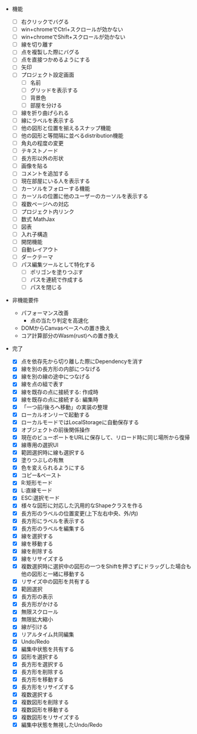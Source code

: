 - 機能
    - [ ] 右クリックでバグる
    - [ ] win+chromeでCtrl+スクロールが効かない
    - [ ] win+chromeでShift+スクロールが効かない
    - [ ] 線を切り離す
    - [ ] 点を複製した際にバグる
    - [ ] 点を直接つかめるようにする
    - [ ] 矢印
    - [ ] プロジェクト設定画面
        - [ ] 名前
        - [ ] グリッドを表示する
        - [ ] 背景色
        - [ ] 部屋を分ける
    - [ ] 線を折り曲げられる
    - [ ] 線にラベルを表示する
    - [ ] 他の図形と位置を揃えるスナップ機能
    - [ ] 他の図形と等間隔に並べるdistribution機能
    - [ ] 角丸の程度の変更
    - [ ] テキストノード
    - [ ] 長方形以外の形状
    - [ ] 画像を貼る
    - [ ] コメントを追加する
    - [ ] 現在部屋にいる人を表示する
    - [ ] カーソルをフォローする機能
    - [ ] カーソルの位置に他のユーザーのカーソルを表示する
    - [ ] 複数ページへの対応
    - [ ] プロジェクト内リンク
    - [ ] 数式 MathJax
    - [ ] 図表
    - [ ] 入れ子構造
    - [ ] 開閉機能
    - [ ] 自動レイアウト
    - [ ] ダークテーマ
    - [ ] パス編集ツールとして特化する
        - [ ] ポリゴンを塗りつぶす
        - [ ] パスを連続で作成する
        - [ ] パスを閉じる

- 非機能要件
    - パフォーマンス改善
        - 点の当たり判定を高速化
    - DOMからCanvasベースへの置き換え
    - コア計算部分のWasm(rust)への置き換え

- 完了
    - [x] 点を依存先から切り離した際にDependencyを消す
    - [x] 線を別の長方形の内部につなげる
    - [x] 線を別の線の途中につなげる
    - [x] 線を点の組で表す
    - [x] 線を既存の点に接続する: 作成時
    - [x] 線を既存の点に接続する: 編集時
    - [x] 「一つ前/後ろへ移動」の実装の整理
    - [x] ローカルオンリーで起動する
    - [x] ローカルモードではLocalStorageに自動保存する
    - [x] オブジェクトの前後関係操作
    - [x] 現在のビューポートをURLに保存して、リロード時に同じ場所から復帰
    - [x] 線専用の選択UI
    - [x] 範囲選択時に線も選択する
    - [x] 塗りつぶしの有無
    - [x] 色を変えられるようにする
    - [x] コピー&ペースト
    - [x] R:矩形モード
    - [x] L:直線モード
    - [x] ESC:選択モード
    - [x] 様々な図形に対応した汎用的なShapeクラスを作る
    - [x] 長方形のラベルの位置変更(上下左右中央、外/内)
    - [x] 長方形にラベルを表示する
    - [x] 長方形のラベルを編集する
    - [x] 線を選択する
    - [x] 線を移動する
    - [x] 線を削除する
    - [x] 線をリサイズする
    - [x] 複数選択時に選択中の図形の一つをShiftを押さずにドラッグした場合も他の図形と一緒に移動する
    - [x] リサイズ中の図形を共有する
    - [x] 範囲選択
    - [x] 長方形の表示
    - [x] 長方形がかける
    - [x] 無限スクロール
    - [x] 無限拡大縮小
    - [x] 線が引ける
    - [x] リアルタイム共同編集
    - [x] Undo/Redo
    - [x] 編集中状態を共有する
    - [x] 図形を選択する
    - [x] 長方形を選択する
    - [x] 長方形を削除する
    - [x] 長方形を移動する
    - [x] 長方形をリサイズする
    - [x] 複数選択する
    - [x] 複数図形を削除する
    - [x] 複数図形を移動する
    - [x] 複数図形をリサイズする
    - [x] 編集中状態を無視したUndo/Redo